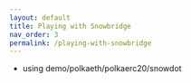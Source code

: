 ```yaml
---
layout: default
title: Playing with Snowbridge
nav_order: 3
permalink: /playing-with-snowbridge
---
```


 - using demo/polkaeth/polkaerc20/snowdot